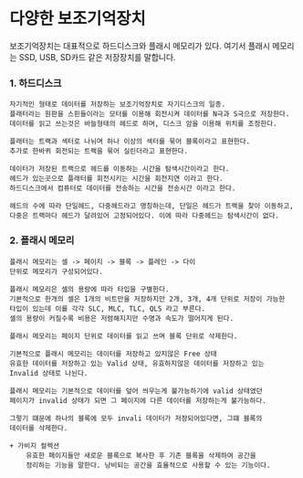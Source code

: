 # 다양한 보조기억장치

보조기억장치는 대표적으로 하드디스크와 플래시 메모리가 있다.
여기서 플래시 메모리는 SSD, USB, SD카드 같은 저장장치를 말합니다.

 ### 1. 하드디스크
    자기적인 형태로 데이터를 저장하는 보조기억장치로 자기디스크의 일종.
    플래터라는 원판을 스핀들이라는 모터를 이용해 회전시켜 데이터를 N극과 S극으로 저장한다.
    데이터를 읽고 쓰는것은 바늘형태의 헤드로 하며, 디스크 암을 이용해 위치를 조정한다.

    플래터는 트랙과 섹터로 나뉘며 하나 이상의 섹터를 묶어 블록이라고 표현한다.
    추가로 한바퀴 회전되는 트랙을 묶어 실린더라고 표현한다.

    데이터가 저장된 트랙으로 헤드를 이동하는 시간을 탐색시간이라고 한다.
    헤드가 있는곳으로 플래터를 회전시키는 시간을 회전지연 이라고 한다.
    하드디스크에서 컴퓨터로 데이터를 전송하는 시간을 전송시간 이라고 한다.

    헤드의 수에 따라 단일헤드, 다중헤드라고 명칭하는데, 단일은 헤드가 트랙을 찾아 이동하고,
    다중은 트랙마다 헤드가 달려있어 고정되어있다. 이에 따라 다중헤드는 탐색시간이 없다.
 ### 2. 플래시 메모리
    플래시 메모리는 셀 -> 페이지 -> 블록 -> 플레인 -> 다이 
    단위로 메모리가 구성되어있다.
    
    플래시 메모리은 셀의 용량에 따라 타입을 구별한다.
    기본적으로 한개의 셀은 1개의 비트만을 저장하지만 2개, 3개, 4개 단위로 저장이 가능한
    타입이 있는데 이를 각각 SLC, MLC, TLC, QLS 라고 부른다.
    셀의 용량이 커질수록 비용은 저렴해지지만 수명과 속도가 떨어지게 된다.
    
    플래시 메모리는 페이지 단위로 데이터를 읽고 쓰며 블록 단위로 삭제한다.
    
    기본적으로 플래시 메모리는 데이터를 저장하고 있지않은 Free 상태
    유효한 데이터를 저장하고 있는 Valid 상태, 유효하지않은 데이터를 저장하고 있는
    Invalid 상태로 나뉜다.

    플래시 메모리는 기본적으로 데이터를 덮어 씌우는게 불가능하기에 valid 상태였던
    페이지가 invalid 상태가 되면 그 페이지에 다른 데이터를 저장하는게 불가능하다.

    그렇기 떄문에 하나의 블록에 모두 invali 데이터가 저장되어있다면, 그떄 블록의
    데이터를 삭제한다.

    + 가비지 컬렉션
        유효한 페이지들만 새로운 블록으로 복사한 후 기존 블록을 삭제하여 공간을
        정리하는 기능을 말한다. 낭비되는 공간을 효율적으로 사용할 수 있는 기능이다. 